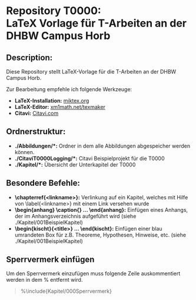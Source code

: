# Repository T0000: <br> LaTeX Vorlage für T-Arbeiten an der DHBW Campus Horb

## Description:
Diese Repository stellt LaTeX-Vorlage für die T-Arbeiten an der DHBW Campus Horb.

Zur Bearbeitung empfehle ich folgende Werkzeuge:
+ **LaTeX-Installation:** [miktex.org](https://miktex.org/download)
+ **LaTeX-Editor:** [xm1math.net/texmaker](https://www.xm1math.net/texmaker/download.html)
+ **Citavi:** [Citavi.com](https://www.citavi.com/de/download)

## Ordnerstruktur:
+ **./Abbildungen/*:** Ordner in dem alle Abbildungen abgespeicher werden können.
+ **./CitaviT0000Logging/*:** Citavi Beispielprojekt für die T0000
+ **./Kapitel/*:** Übersicht der Unterkapitel der T0000

## Besondere Befehle:
+ **\chapterref{\<linkname>}:** Verlinkung auf ein Kapitel, welches mit Hilfe von \label{\<linkname>} mit einem Link versehen wurde
+ **\begin{anhang} \caption{} ... \end{anhang}:** Einfügen eines Anhangs, der im Anhangsverzeichnis aufgeführt wird (siehe ./Kapitel/001BeispielKapitel)
+ **\begin{kischt}{\<title>} ... \end{kischt}:** Einfügen einer blau umrandeten Box für z.B. Theoreme, Hypothesen, Hinweise, etc. (siehe ./Kapitel/001BeispielKapitel)

## Sperrvermerk einfügen
Um den Sperrvermerk einzufügen muss folgende Zeile auskommentiert werden in dem % entfernt wird.
>%\include{Kapitel/000Sperrvermerk}